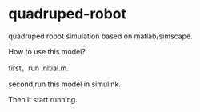 # quadruped-robot
quadruped robot simulation based on matlab/simscape.

How to use this model?

first，run Initial.m.

second,run this model in simulink.

Then it start running.
